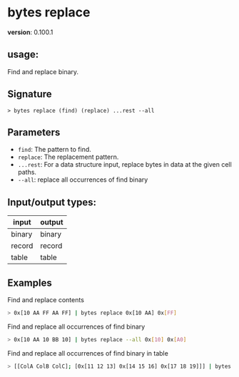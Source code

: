 # bytes replace

**version**: 0.100.1

## **usage**:

Find and replace binary.

## Signature

`> bytes replace (find) (replace) ...rest --all`

## Parameters

- `find`: The pattern to find.
- `replace`: The replacement pattern.
- `...rest`: For a data structure input, replace bytes in data at the given cell paths.
- `--all`: replace all occurrences of find binary

## Input/output types:

| input  | output |
| ------ | ------ |
| binary | binary |
| record | record |
| table  | table  |

## Examples

Find and replace contents

```bash
> 0x[10 AA FF AA FF] | bytes replace 0x[10 AA] 0x[FF]
```

Find and replace all occurrences of find binary

```bash
> 0x[10 AA 10 BB 10] | bytes replace --all 0x[10] 0x[A0]
```

Find and replace all occurrences of find binary in table

```bash
> [[ColA ColB ColC]; [0x[11 12 13] 0x[14 15 16] 0x[17 18 19]]] | bytes replace --all 0x[11] 0x[13] ColA ColC
```
